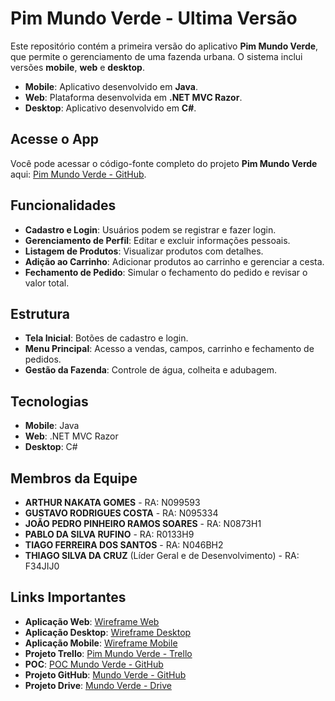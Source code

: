 # Pim Mundo Verde - Ultima Versão

Este repositório contém a primeira versão do aplicativo **Pim Mundo Verde**, que permite o gerenciamento de uma fazenda urbana. O sistema inclui versões **mobile**, **web** e **desktop**.

- **Mobile**: Aplicativo desenvolvido em **Java**.
- **Web**: Plataforma desenvolvida em **.NET MVC Razor**.
- **Desktop**: Aplicativo desenvolvido em **C#**.

## Acesse o App

Você pode acessar o código-fonte completo do projeto **Pim Mundo Verde** aqui: [Pim Mundo Verde - GitHub](https://github.com/Thiago163/Pim_Mundo_Verde/tree/main).

## Funcionalidades

- **Cadastro e Login**: Usuários podem se registrar e fazer login.
- **Gerenciamento de Perfil**: Editar e excluir informações pessoais.
- **Listagem de Produtos**: Visualizar produtos com detalhes.
- **Adição ao Carrinho**: Adicionar produtos ao carrinho e gerenciar a cesta.
- **Fechamento de Pedido**: Simular o fechamento do pedido e revisar o valor total.

## Estrutura

- **Tela Inicial**: Botões de cadastro e login.
- **Menu Principal**: Acesso a vendas, campos, carrinho e fechamento de pedidos.
- **Gestão da Fazenda**: Controle de água, colheita e adubagem.

## Tecnologias

- **Mobile**: Java
- **Web**: .NET MVC Razor
- **Desktop**: C#

## Membros da Equipe

- **ARTHUR NAKATA GOMES** - RA: N099593
- **GUSTAVO RODRIGUES COSTA** - RA: N095334
- **JOÃO PEDRO PINHEIRO RAMOS SOARES** - RA: N0873H1
- **PABLO DA SILVA RUFINO** - RA: R0133H9
- **TIAGO FERREIRA DOS SANTOS** - RA: N046BH2
- **THIAGO SILVA DA CRUZ** (Líder Geral e de Desenvolvimento) - RA: F34JIJ0

## Links Importantes

- **Aplicação Web**: [Wireframe Web](https://www.figma.com/design/XUOI8IAdWD96atRlrWd6V9/Wireframe-web?node-id=0-1&t=mM9pgQ8azP9hlItt-0)
- **Aplicação Desktop**: [Wireframe Desktop](https://www.figma.com/design/0WPrvfC21N6avOfmHOcZoV/Wireframe-Desktop?node-id=0-1&t=94K11UEz5ZwO59jZ-0)
- **Aplicação Mobile**: [Wireframe Mobile](https://www.figma.com/design/oQ32goJgeIXxMbkmtDRKdb/Mobile-Mundo-Verde?node-id=0-1&t=Nc6LTkNYJZi4EBvC-0)
- **Projeto Trello**: [Pim Mundo Verde - Trello](https://trello.com/b/PJtokSJM/pimmundoverde)
- **POC**: [POC Mundo Verde - GitHub](https://github.com/Thiago163/POC_MUNDO_VERDE)
- **Projeto GitHub**: [Mundo Verde - GitHub](https://github.com/Thiago163/Mundo_verde)
- **Projeto Drive**: [Mundo Verde - Drive](https://drive.google.com/drive/folders/1ZZm2WHmg0YJCX6u84K50sNPW8nR9DUol?usp=sharing)
